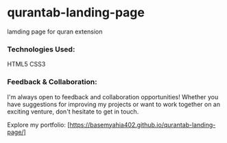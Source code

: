 # qurantab-landing-page
lamding page for quran extension

### Technologies Used:
HTML5
CSS3

### Feedback & Collaboration:
I'm always open to feedback and collaboration opportunities! Whether you have suggestions for improving my projects or want to work together on an exciting venture, don't hesitate to get in touch.

Explore my portfolio: [https://basemyahia402.github.io/qurantab-landing-page/]
